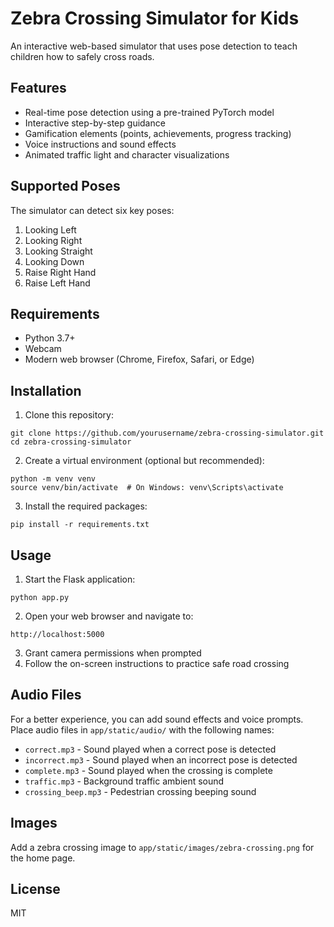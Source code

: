 # Zebra Crossing Simulator for Kids

An interactive web-based simulator that uses pose detection to teach children how to safely cross roads.

## Features

- Real-time pose detection using a pre-trained PyTorch model
- Interactive step-by-step guidance
- Gamification elements (points, achievements, progress tracking)
- Voice instructions and sound effects
- Animated traffic light and character visualizations

## Supported Poses

The simulator can detect six key poses:
1. Looking Left
2. Looking Right
3. Looking Straight
4. Looking Down
5. Raise Right Hand
6. Raise Left Hand

## Requirements

- Python 3.7+
- Webcam
- Modern web browser (Chrome, Firefox, Safari, or Edge)

## Installation

1. Clone this repository:
```
git clone https://github.com/yourusername/zebra-crossing-simulator.git
cd zebra-crossing-simulator
```

2. Create a virtual environment (optional but recommended):
```
python -m venv venv
source venv/bin/activate  # On Windows: venv\Scripts\activate
```

3. Install the required packages:
```
pip install -r requirements.txt
```

## Usage

1. Start the Flask application:
```
python app.py
```

2. Open your web browser and navigate to:
```
http://localhost:5000
```

3. Grant camera permissions when prompted
4. Follow the on-screen instructions to practice safe road crossing

## Audio Files

For a better experience, you can add sound effects and voice prompts. Place audio files in `app/static/audio/` with the following names:
- `correct.mp3` - Sound played when a correct pose is detected
- `incorrect.mp3` - Sound played when an incorrect pose is detected
- `complete.mp3` - Sound played when the crossing is complete
- `traffic.mp3` - Background traffic ambient sound
- `crossing_beep.mp3` - Pedestrian crossing beeping sound

## Images

Add a zebra crossing image to `app/static/images/zebra-crossing.png` for the home page.

## License

MIT 